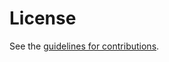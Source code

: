 # License

See the
[guidelines for contributions](https://github.com/ricktaylor/bp-gem/blob/main/CONTRIBUTING.md).
